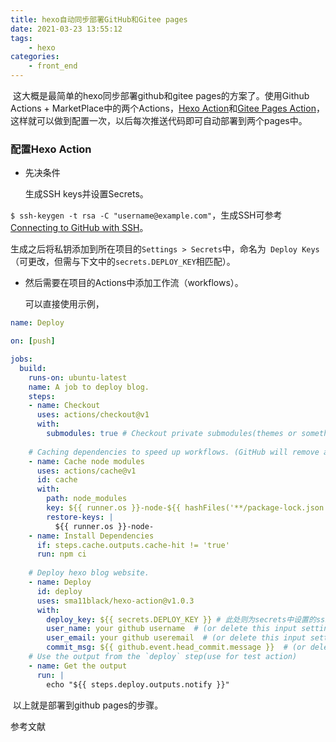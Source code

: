 ```yaml
---
title: hexo自动同步部署GitHub和Gitee pages
date: 2021-03-23 13:55:12
tags:
    - hexo
categories:
    - front_end
---
```


​		这大概是最简单的hexo同步部署github和gitee pages的方案了。使用Github Actions + MarketPlace中的两个Actions，[Hexo Action](https://github.com/marketplace/actions/hexo-action)和[Gitee Pages Action](https://github.com/marketplace/actions/gitee-pages-action)，这样就可以做到配置一次，以后每次推送代码即可自动部署到两个pages中。

<!-- more -->

### 配置Hexo Action

  + 先决条件

    生成SSH keys并设置Secrets。

``` $ ssh-keygen -t rsa -C "username@example.com" ```，生成SSH可参考[Connecting to GitHub with SSH](https://docs.github.com/en/github/authenticating-to-github/connecting-to-github-with-ssh)。

​		生成之后将私钥添加到所在项目的``` Settings > Secrets ```中，命名为``` Deploy Keys```（可更改，但需与下文中的```secrets.DEPLOY_KEY```相匹配）。

+  然后需要在项目的Actions中添加工作流（workflows）。

    可以直接使用示例，

```yml
name: Deploy

on: [push]

jobs:
  build:
    runs-on: ubuntu-latest
    name: A job to deploy blog.
    steps:
    - name: Checkout
      uses: actions/checkout@v1
      with:
        submodules: true # Checkout private submodules(themes or something else).
    
    # Caching dependencies to speed up workflows. (GitHub will remove any cache entries that have not been accessed in over 7 days.)
    - name: Cache node modules
      uses: actions/cache@v1
      id: cache
      with:
        path: node_modules
        key: ${{ runner.os }}-node-${{ hashFiles('**/package-lock.json') }}
        restore-keys: |
          ${{ runner.os }}-node-
    - name: Install Dependencies
      if: steps.cache.outputs.cache-hit != 'true'
      run: npm ci
    
    # Deploy hexo blog website.
    - name: Deploy
      id: deploy
      uses: sma11black/hexo-action@v1.0.3
      with:
        deploy_key: ${{ secrets.DEPLOY_KEY }} # 此处则为secrets中设置的ssh私钥，如命名为DEPLOY_KEY则无需更改
        user_name: your github username  # (or delete this input setting to use bot account)
        user_email: your github useremail  # (or delete this input setting to use bot account)
        commit_msg: ${{ github.event.head_commit.message }}  # (or delete this input setting to use hexo default settings)
    # Use the output from the `deploy` step(use for test action)
    - name: Get the output
      run: |
        echo "${{ steps.deploy.outputs.notify }}"
```

​		以上就是部署到github pages的步骤。









参考文献